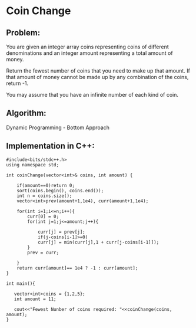 <h1>Coin Change</h1>

<h2>Problem: </h2>
You are given an integer array coins representing coins of different denominations and an integer amount representing a total amount of money.

Return the fewest number of coins that you need to make up that amount. If that amount of money cannot be made up by any combination of the coins, return -1.

You may assume that you have an infinite number of each kind of coin.

<h2>Algorithm: </h2>
Dynamic Programming - Bottom Approach

<h2>Implementation in C++: </h2>

```
#include<bits/stdc++.h>
using namespace std;

int coinChange(vector<int>& coins, int amount) {
    
    if(amount==0)return 0;
    sort(coins.begin(), coins.end());
    int n = coins.size();
    vector<int>prev(amount+1,1e4), curr(amount+1,1e4);

    for(int i=1;i<=n;i++){
        curr[0] = 0;
        for(int j=1;j<=amount;j++){
            
            curr[j] = prev[j];
            if(j-coins[i-1]>=0)
            curr[j] = min(curr[j],1 + curr[j-coins[i-1]]);
        }
        prev = curr;

    }
    return curr[amount]== 1e4 ? -1 : curr[amount];
}

int main(){
	
   vector<int>coins = {1,2,5};
   int amount = 11;
   
   cout<<"Fewest Nunber of coins required: "<<coinChange(coins, amount);
}

```


